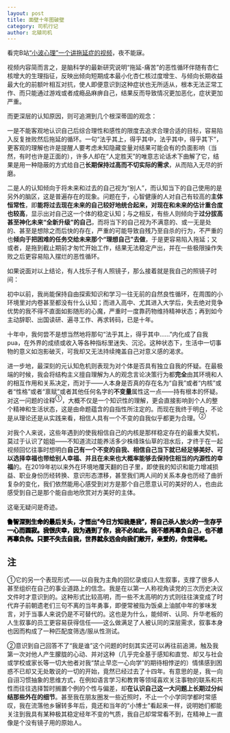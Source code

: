 ```yaml
---
layout: post
title: 面壁十年图破壁
category: 司机行记
author: 北辕司机
---
```


看完B站[“小波心理”一个讲拖延症的视频](www.bilibili.com/video/BV13U411F7FY)，夜不能寐。

视频内容简而言之，是脑科学的最新研究说明“拖延-痛苦”的恶性循环伴随有杏仁核增大的生理指征，反映出倾向短期成本最小化杏仁核过度增生、与倾向长期收益最大化的前额叶相互对抗，使人即便意识到这种症状也无所适从，根本无法正常工作、而只能通过游戏或者成瘾品麻痹自己，结果反而导致情况更加恶化，症状更加严重。

而更深层的认知原因，则可追溯到几个根深蒂固的观念：

一是不能客观地认识自己后综合理性和感性的限度去追求合理合适的目标，容易陷入反复挫败然后拖延的循环。一句“法乎其上，得乎其中，法乎其中，得乎其下”，更客观的理解也许是提醒人要考虑未知隐藏变量对结果可能会有的负面影响（当然，有时也许是正面的），许多人却在“人定胜天”的唯意志论话术下曲解了它，结果是用一种隐蔽的方式给自己**长期保持过高而不切实际的需求**，从而陷入无尽的折磨。

二是人的认知倾向于将未来和过去的自己视为“别人”，而认知当下的自己使用的是另外的脑区，这是普遍存在的现象。问题在于，心智健康的人对自己有较高的**主体恒常性**，即**能将过去现在未来的自己较好地统合起来，对现在和未来的估计重合度也较高**，显示出对自己这一个体的稳定认知；与之相反，有些人则倾向于**过分拔高甚至神化未来“全新升级”的自己**，而将当下的自己视为不满意的、或一无是处的、甚至是想除之而后快的存在，严重的可能导致自残乃至自杀的行为，不严重的也**倾向于把困难的任务交给未来那个“理想自己”去做**，于是更容易陷入拖延；又或者，是拖到截止期前才匆忙开始工作，结果无法稳定产出，并在一些极限操作失败之后更容易陷入摆烂的恶性循环。

如果说面对以上结论，有人找乐子有人照镜子，那么接着就是我自己的照镜子时间：

初中以前，我尚能保持自由探索知识和学习一往无前的自然良性循环，在周围的小环境里对内卷甚至都没有什么认知；而进入高中、尤其进入大学后，失去绝对竞争优势的我不得不直面如影随形的心魔，严重时一度靠药物维持精神状态；再到如今主动辞职、出国读研、遍寻工作、再求转码，已是十年。

十年中，我何尝不是想当然地将那句“法乎其上，得乎其中……”内化成了自我pua，在外界的成绩或收入等各种指标里迷失、沉沦。这种状态下，生活中一切事物的意义如泡影破灭，可我却又无法持续掩盖自己对意义感的渴求。

进一步地，最深刻的元认知危机则表现为对个体是否具有独立自我的怀疑。在最极端的时候，我会将结构主义擅自理解为人的观念言论决策行为都**完全**由其环境和人的相互作用和关系决定，而对于——人本身是否真的存在名为“自我”或者“内核”或者“性格”或者“禀赋”或者其他任何名字的**不变量**属性这一点——持有根本的怀疑。对这一问题的诠释<sup>①</sup>，大概不仅是一个知识性的理解，更会直接影响到个人的整个精神和生活状态，这是由命题蕴含的自指性所注定的。而现在我终于明白，不论是从理论还是从实践来看，相信人具有一个不变的自我似乎都更为合理。<sup>②</sup>

对我个人来说，这些年遇到的使我相信自己的内核是那样稳定存在的最重大契机，莫过于认识了姐姐——不知道流过能养活多少株绛珠仙草的泪水后，才终于在一起视频回忆往事时想明白**自己有一个不变的自我、相信自己当下就已经足够美好、可以选择幸福也带给别人幸福、并且在未来也大概率能够去保持住相当的内源性的幸福**的。在2019年初以来外在环境地覆天翻的日子里，即使我的知识和能力增减损益、职业身份历经转换、意识形态漂移，甚至我们两人间的关系本身也历经了曲折复杂的变化，我们依然能用心感受到对方是那个自己愿意认可的美好的人，也由此感受到自己是那个能自由地欣赏对方美好的主体。

这毫无疑问是奇迹。

<span style="color: transparent; -webkit-text-stroke: 1px black;">鲁智深到生命的最后关头，才悟出“今日方知我是我”，将自己杀人放火的一生存乎一心而圆寂。我很庆幸，因为遇到了你，我不必如此。我不想再辜负自己，也不想再辜负你。只要不失去自我，世界就永远会向我们敞开，亲爱的，你觉得呢。</span>

## 注

①它的另一个表现形式——以自我为主角的回忆录或曰人生叙事，支撑了很多人甚至组织在自己的事业道路上的信念。我是在以第一人称视角读党的三次历史决议文件时才意识到的。这种形式比较高明，而一些不太高明的方式则往往演变成了时代弃子前朝遗老们三句不离的当年勇事，即便常被指为饭桌上油腻中年的爹味发言，对于当事人来说仍是不可替代的。这也是为什么，能倾听、认同、升华老板的人生叙事的员工更容易获得信任——这么做满足了人被认同的深层需求，叙事本身也因而构成了一种匹配度筛选/服从性测试。

②意识到自己回答不了“我是谁”这个问题的时刻其实还可以再往前追溯，触及我第一次对他人产生朦胧的心动、并对这种（几乎完全基于感知和直觉、却又与社会或学校或家长等一切大他者对我“禁止早恋一心向学”的期待相悖逆的）情愫感到困惑不已却又无处敢说的一切的开始，竟然已经过去了十四年。有意思的是，我一向自诩习惯抽象的思维方式，在例如语言学习和教育等领域喜欢关注事物的联系和共性而往往选择暂时搁置个例的个性与偏差，却**在认识自己这一大问题上长期过分纠结那些外在的细节**。甚至我在朋友圈发一些近照时，不止一个小学同学都时常感叹，我在流落他乡辗转多年后，竟还和当年的“小博士”看起来一样，说明她们都能关注到我具有某种极其稳定经年不变的气质，我自己却常常看不到，在精神上一直像是个没有镜子用的原始人。